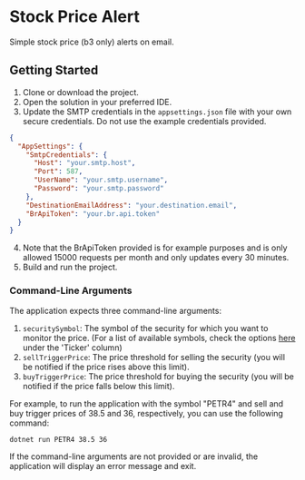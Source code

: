 # Stock Price Alert
Simple stock price (b3 only) alerts on email.

## Getting Started

1. Clone or download the project.
2. Open the solution in your preferred IDE.
3. Update the SMTP credentials in the `appsettings.json` file with your own secure credentials. Do not use the example credentials provided.

```json
{
  "AppSettings": {
    "SmtpCredentials": {
      "Host": "your.smtp.host",
      "Port": 587,
      "UserName": "your.smtp.username",
      "Password": "your.smtp.password"
    },
    "DestinationEmailAddress": "your.destination.email",
    "BrApiToken": "your.br.api.token"
  }
}
```

4. Note that the BrApiToken provided is for example purposes and is only allowed 15000 requests per month and only updates every 30 minutes.
5. Build and run the project. 


### Command-Line Arguments

The application expects three command-line arguments:

1. `securitySymbol`: The symbol of the security for which you want to monitor the price. (For a list of available symbols, check the options [here](https://www.dadosdemercado.com.br/acoes) under the 'Ticker' column)
2. `sellTriggerPrice`: The price threshold for selling the security (you will be notified if the price rises above this limit).
3. `buyTriggerPrice`: The price threshold for buying the security (you will be notified if the price falls below this limit).

For example, to run the application with the symbol "PETR4" and sell and buy trigger prices of 38.5 and 36, respectively, you can use the following command:

```
dotnet run PETR4 38.5 36
```

If the command-line arguments are not provided or are invalid, the application will display an error message and exit.
